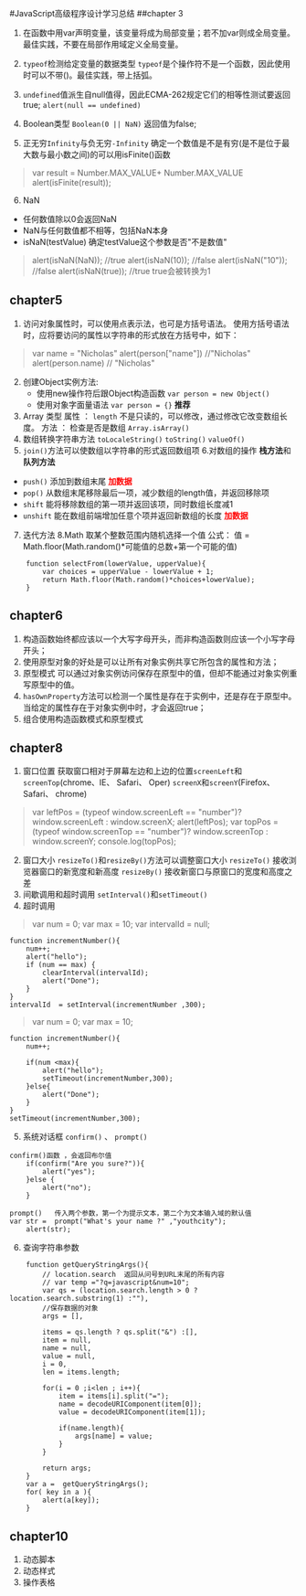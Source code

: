 #JavaScript高级程序设计学习总结
##chapter 3
1. 在函数中用var声明变量，该变量将成为局部变量；若不加var则成全局变量。最佳实践，不要在局部作用域定义全局变量。

2. `typeof`检测给定变量的数据类型
 `typeof`是个操作符不是一个函数，因此使用时可以不带()。最佳实践，带上括弧。
3. `undefined`值派生自null值得，因此ECMA-262规定它们的相等性测试要返回true;
`alert(null == undefined)`
4. Boolean类型 `Boolean(0 || NaN)` 返回值为false;
5. 正无穷`Infinity`与负无穷`-Infinity`
确定一个数值是不是有穷(是不是位于最大数与最小数之间)的可以用isFinite()函数
> var result = Number.MAX_VALUE+ Number.MAX_VALUE
alert(isFinite(result));

6. NaN
  - 任何数值除以0会返回NaN
  - NaN与任何数值都不相等，包括NaN本身
  - isNaN(testValue)  确定testValue这个参数是否"不是数值"
   > alert(isNaN(NaN));  //true
   alert(isNaN(10));    //false
alert(isNaN("10"));     //false
alert(isNaN(true));   //true   true会被转换为1

## chapter5
1. 访问对象属性时，可以使用点表示法，也可是方括号语法。
使用方括号语法时，应将要访问的属性以字符串的形式放在方括号中，如下：
> var name = "Nicholas"
alert(person["name"])     //"Nicholas"
alert(person.name)    // "Nicholas"
2. 创建Object实例方法:
	- 使用new操作符后跟Object构造函数   `var person = new Object()`
	- 使用对象字面量语法   `var person = {}`        **推荐**
3. Array 类型
属性 ：  `length`   不是只读的，可以修改，通过修改它改变数组长度。
方法 ： 检查是否是数组   `Array.isArray()`
4. 数组转换字符串方法
  `toLocaleString()` `toString()` `valueOf()`
5. `join()`方法可以使数组以字符串的形式返回数组项
6.对数组的操作  **栈方法**和**队列方法**
  - `push()` 添加到数组末尾                  <span style="color:red">**加数据**</span>
  - `pop()` 从数组末尾移除最后一项，减少数组的length值，并返回移除项
  - `shift` 能将移除数组的第一项并返回该项，同时数组长度减1
  - `unshift` 能在数组前端增加任意个项并返回新数组的长度   <span style="color:red">**加数据**</span>
7. 迭代方法
8.Math   取某个整数范围内随机选择一个值
   公式： 值 = Math.floor(Math.random()*可能值的总数+第一个可能的值)
```
	function selectFrom(lowerValue, upperValue){
		var choices = upperValue - lowerValue + 1;
		return Math.floor(Math.random()*choices+lowerValue);
	}
```


## chapter6
1. 构造函数始终都应该以一个大写字母开头，而非构造函数则应该一个小写字母开头；
2. 使用原型对象的好处是可以让所有对象实例共享它所包含的属性和方法；
3. 原型模式
可以通过对象实例访问保存在原型中的值，但却不能通过对象实例重写原型中的值。
4. `hasOwnProperty`方法可以检测一个属性是存在于实例中，还是存在于原型中。
当给定的属性存在于对象实例中时，才会返回true；
5. 组合使用构造函数模式和原型模式

## chapter8
1. 窗口位置
获取窗口相对于屏幕左边和上边的位置`screenLeft`和`screenTop`(chrome、IE、 Safari、 Oper) 
`screenX`和`screenY`(Firefox、 Safari、 chrome)
> var leftPos = (typeof window.screenLeft == "number")?
						window.screenLeft : window.screenX;
	alert(leftPos);
	var topPos = (typeof window.screenTop == "number")?
						window.screenTop : window.screenY;
	console.log(topPos);
2. 窗口大小
`resizeTo()`和`resizeBy()`方法可以调整窗口大小
`resizeTo()` 接收浏览器窗口的新宽度和新高度
`resizeBy()` 接收新窗口与原窗口的宽度和高度之差
3. 间歇调用和超时调用
`setInterval()`和`setTimeout()`
4. 超时调用
> 	var num = 0;
	var max = 10;
	var intervalId = null;

	function incrementNumber(){
		num++;
		alert("hello");
		if (num == max) {
			clearInterval(intervalId);
			alert("Done");
		}
	}
	intervalId  = setInterval(incrementNumber ,300);	
> 	var num = 0;
	var max = 10;

	function incrementNumber(){
		num++;
		
		if(num <max){
			alert("hello");
			setTimeout(incrementNumber,300);
		}else{
			alert("Done");
		}
	}	
	setTimeout(incrementNumber,300);

5. 系统对话框 `confirm()` 、 `prompt()`
```
confirm()函数 ，会返回布尔值
	if(confirm("Are you sure?")){
		alert("yes");
	}else {
		alert("no");
	}

prompt()   传入两个参数，第一个为提示文本，第二个为文本输入域的默认值
var str =  prompt("What's your name ?" ,"youthcity");
	alert(str);
```
6. 查询字符串参数

```
	function getQueryStringArgs(){
		// location.search  返回从问号到URL末尾的所有内容
		// var temp ="?q=javascript&num=10";
		var qs = (location.search.length > 0 ?  location.search.substring(1) :""),
		//保存数据的对象
		args = [],

		items = qs.length ? qs.split("&") :[],
		item = null,
		name = null,
		value = null,
		i = 0,
		len = items.length;

		for(i = 0 ;i<len ; i++){
			item = items[i].split("=");
			name = decodeURIComponent(item[0]);
			value = decodeURIComponent(item[1]);
			
			if(name.length){
				args[name] = value;
			}
		}

		return args;
	}
	var a =  getQueryStringArgs();
	for( key in a ){
		alert(a[key]);
	}
```	
## chapter10
1. 动态脚本
2. 动态样式
3. 操作表格
